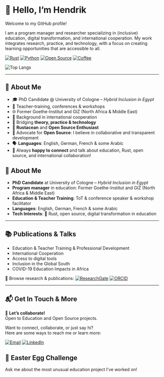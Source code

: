 <!--
**ArdentEmpiricist/ArdentEmpiricist** is a ✨ _special_ ✨ repository because its `README.md` (this file) appears on your GitHub profile.

Here are some ideas to get you started:

- 🔭 I’m currently working on ...
- 🌱 I’m currently learning ...
- 👯 I’m looking to collaborate on ...
- 🤔 I’m looking for help with ...
- 💬 Ask me about ...
- 📫 How to reach me: ...
- 😄 Pronouns: ...
- ⚡ Fun fact: ...
-->

# 👋 Hello, I’m Hendrik

Welcome to my GitHub profile!

I am a program manager and researcher specializing in (inclusive) education, digital transformation, and international cooperation. My work integrates research, practice, and technology, with a focus on creating learning opportunities that are accessible to all.

[![Rust](https://img.shields.io/badge/Rust-Language-orange?logo=rust&logoColor=white)](https://www.rust-lang.org/)
[![Python](https://img.shields.io/badge/Python-Language-blue?logo=python)](https://python.org)
[![Open Source](https://img.shields.io/badge/Open%20Source-yes-brightgreen?logo=github)](https://github.com/explore)
[![Coffee](https://img.shields.io/badge/Coffee-Ready%20to%20Code-brown?logo=coffee)](https://www.buymeacoffee.com/)

![Top Langs](https://github-readme-stats.vercel.app/api/top-langs/?username=ArdentEmpiricist&layout=compact&theme=radical)
<!--
![GitHub Contribution Snake](https://github.com/ArdentEmpiricist/ArdentEmpiricist/blob/main/github-contribution-grid-snake.svg)

![trophy](https://github-profile-trophy.vercel.app/?username=ArdentEmpiricist&theme=radical)

![GitHub Contribution Graph](https://github.com/ArdentEmpiricist/ArdentEmpiricist/blob/main/profile-activity.svg)

![GitHub Stats](https://github-readme-stats.vercel.app/api?username=ArdentEmpiricist&show_icons=true&theme=radical)
-->

---

## 🌱 About Me  
- 🎓 PhD Candidate @ University of Cologne – *Hybrid Inclusion in Egypt*
- 📢 Teacher-training, conferences & workshops
- 🌐 Former Goethe-Institut and GIZ (North Africa & Middle East) 
- 🤝 Background in international cooperation
- 🌱 Bridging **theory, practice & technology**
- 🦀 **Rustacean** and **Open Source Enthusiast**
- 🌟 Advocate for **Open Source**: I believe in collaborative and transparent development
- 🗣️  **Languages**: English, German, French & some Arabic
- 💬 Always  **happy to connect** and talk about education, Rust, open source, and international collaboration!

## 🧩 About Me

- **PhD Candidate** at University of Cologne – *Hybrid Inclusion in Egypt*
- **Program manager** in education: Former Goethe-Institut and GIZ (North Africa & Middle East)
- **Education & Teacher Training**: ToT & conference speaker & workshop facilitator
- **Languages**: English, German, French & some Arabic
- **Tech Interests**: 🦀 Rust, open source, digital transformation in education

---

## 📚 Publications & Talks  
- Education & Teacher Training & Professional Development
- International Cooperation
- Access to digital tools
- Inclusion in the Global South   
- COVID-19 Education Impacts in Africa
  
📄 Browse research & publications: [![ResearchGate](https://img.shields.io/badge/ResearchGate-Hendrik%20Lux-00CCBB?logo=researchgate)](https://www.researchgate.net/profile/Hendrik-Lux)
[![ORCID](https://img.shields.io/badge/ORCID-0000--0001--6157--1091-a6ce39?logo=orcid)](https://orcid.org/0000-0001-6157-1091)

---

## 📬 Get In Touch & More

🤝 **Let’s collaborate!**  
Open to Education and Open Source projects.

Want to connect, collaborate, or just say hi?  
Here are some ways to reach me or learn more:

[![Email](https://img.shields.io/badge/Email-Me-orange?logo=gmail)](mailto:sharpie_abfrage9x@icloud.com)
[![LinkedIn](https://img.shields.io/badge/LinkedIn-Hendrik%20Lux-blue?logo=linkedin)](https://www.linkedin.com/in/hendrik-lux/)

## 🥚 Easter Egg Challenge

Ask me about the most unusual education project I’ve worked on!

